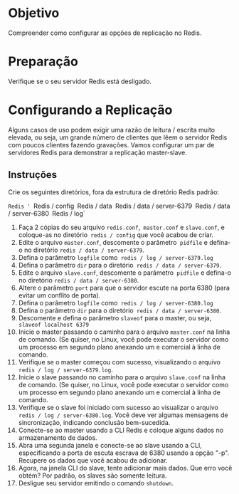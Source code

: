# Objetivo

Compreender como configurar as opções de replicação no Redis.

# Preparação

Verifique se o seu servidor Redis está desligado.

# Configurando a Replicação

Alguns casos de uso podem exigir uma razão de leitura / escrita muito elevada, ou seja, um grande número de clientes que lêem o servidor Redis com poucos clientes fazendo gravações. Vamos configurar um par de servidores Redis para demonstrar a replicação master-slave.

## Instruções

Crie os seguintes diretórios, fora da estrutura de diretório Redis padrão:

`Redis '
`Redis / config`
`Redis / data`
`Redis / data / server-6379`
`Redis / data / server-6380`
`Redis / log`

1. Faça 2 cópias do seu arquivo `redis.conf`,` master.conf` e `slave.conf`, e coloque-as no diretório` redis / config` que você acabou de criar.
2. Edite o arquivo `master.conf`, descomente o parâmetro` pidfile` e defina-o no diretório `redis / data / server-6379`.
3. Defina o parâmetro `logfile` como` redis / log / server-6379.log`
4. Defina o parâmetro `dir` para o diretório` redis / data / server-6379`.
5. Edite o arquivo `slave.conf`, descomente o parâmetro` pidfile` e defina-o no diretório `redis / data / server-6380`.
6. Altere o parâmetro `port` para que o servidor escute na porta 6380 (para evitar um conflito de porta).
7. Defina o parâmetro `logfile` como` redis / log / server-6380.log`
8. Defina o parâmetro `dir` para o diretório` redis / data / server-6380`.
9. Descomente e defina o parâmetro `slaveof` para o master, ou seja,` slaveof localhost 6379`
10. Inicie o master passando o caminho para o arquivo `master.conf` na linha de comando. (Se quiser, no Linux, você pode executar o servidor como um processo em segundo plano anexando um e comercial à linha de comando.
11. Verifique se o master começou com sucesso, visualizando o arquivo `redis / log / server-6379.log`.
12. Inicie o slave passando no caminho para o arquivo `slave.conf` na linha de comando. (Se quiser, no Linux, você pode executar o servidor como um processo em segundo plano anexando um e comercial à linha de comando.
13. Verifique se o slave foi iniciado com sucesso ao visualizar o arquivo `redis / log / server-6380.log`. Você deve ver algumas mensagens de sincronização, indicando conclusão bem-sucedida.
14. Conecte-se ao master usando a CLI Redis e coloque alguns dados no armazenamento de dados.
15. Abra uma segunda janela e conecte-se ao slave usando a CLI, especificando a porta de escuta escrava de 6380 usando a opção "-p". Recupere os dados que você acabou de adicionar.
16. Agora, na janela CLI do slave, tente adicionar mais dados. Que erro você obtém? Por padrão, os slaves são somente leitura.
17. Desligue seu servidor emitindo o comando `shutdown`.